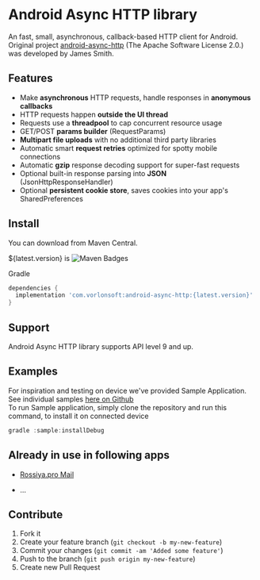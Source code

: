 Android Async HTTP library
====================================
An fast, small, asynchronous, callback-based HTTP client for Android. Original project [android-async-http](https://github.com/loopj/android-async-http) (The Apache Software License 2.0.) was developed by James Smith.

Features
--------

- Make **asynchronous** HTTP requests, handle responses in **anonymous callbacks**
- HTTP requests happen **outside the UI thread**
- Requests use a **threadpool** to cap concurrent resource usage
- GET/POST **params builder** (RequestParams)
- **Multipart file uploads** with no additional third party libraries
- Automatic smart **request retries** optimized for spotty mobile connections
- Automatic **gzip** response decoding support for super-fast requests
- Optional built-in response parsing into **JSON** (JsonHttpResponseHandler)
- Optional **persistent cookie store**, saves cookies into your app's SharedPreferences

Install
-------

You can download from Maven Central.

${latest.version} is ![Maven Badges](https://maven-badges.herokuapp.com/maven-central/com.vorlonsoft/android-async-http/badge.svg)

Gradle
```groovy
dependencies {
  implementation 'com.vorlonsoft:android-async-http:{latest.version}'
}
```

Support
-------

Android Async HTTP library supports API level 9 and up.

Examples
--------

For inspiration and testing on device we've provided Sample Application.  
See individual samples [here on Github](https://github.com/Vorlonsoft/AndroidAsyncHTTP/tree/master/sample/src/main/java/com/vorlonsoft/android/http/sample)  
To run Sample application, simply clone the repository and run this command, to install it on connected device  

```java
gradle :sample:installDebug
```

Already in use in following apps
--------------------------------

* [Rossiya.pro Mail](https://play.google.com/store/apps/details?id=com.vorlonsoft.rossiyapro)

* ...

Contribute
----------

1. Fork it
2. Create your feature branch (`git checkout -b my-new-feature`)
3. Commit your changes (`git commit -am 'Added some feature'`)
4. Push to the branch (`git push origin my-new-feature`)
5. Create new Pull Request